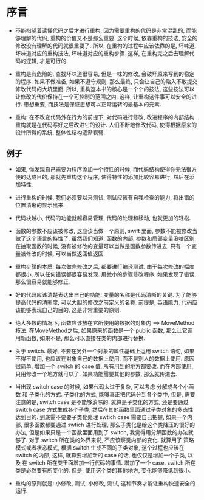 # 序言

* 不能指望着读懂代码之后才进行重构, 因为需要重构的代码是非常混乱的, 而能够理解的代码, 重构的价值又不是那么重要. 这个时候, 依靠重构的技法, 安全的修改没有理解的代码就很重要了. 所以, 在重构的过程中应该依靠的是, 坏味道, 坏味道对应的重构技法, 坏味道对应的重构步骤. 这样, 在重构完之后去理解代码的逻辑, 才是可行的.

* 重构是有危险的, 查找坏味道很容易, 但是一味的修改, 会破坏原来写到的稳定的程序. 如果不做准备, 如果不遵守规则, 那么最终, 只会让自己的陷入不敢提交修改代码的大坑里面. 所以, 重构这本书的核心是一个个的技法, 这些技法可以让修改的代价保持在一个可控制的范围之内, 这样, 让重构这件事可以安全的进行. 思想重要, 而技法是保证思想可以正常运转的最基本的元素.

* 重构: 在不改变代码外在行为的前提下, 对代码进行修改, 改进程序的内部结构. 重构就是在代码写好之后改进它的设计. 人们不断地修改代码, 使得根据原来的设计所得的系统, 整体性结构逐渐衰弱. 


## 例子

* 如果, 你发现自己需要为程序添加一个特性的时候, 而代码结构使得你无法很方便的达成目的, 那就先重构这个程序, 使得特性的添加比较容易进行, 然后在添加特性.

* 进行重构的时候, 我们必须要以来测试, 测试应该有自我检查的能力, 将出错的位置清晰的显示出来.

* 代码块越小, 代码的功能就越容易管理, 代码的处理和移动, 也就更加的轻松.

* 函数的参数不应该被修改, 这应该当做一个原则, swift 里面, 参数不能被修改当做了这个语言的特性了. 虽然我们知道, 函数的内部, 参数和局部变量没啥区别. 
在抽取函数的时候, 没有被修改的变量可以当做是函数参数传进去. 只有一个变量被修改的时候, 可以当做返回值返回.

* 重构步骤的本质: 每次做完修改之后, 都要进行编译测试. 由于每次修改的幅度都很小, 所以任何错误都很容易发现. 用微小的步骤修改程序, 如果发现了错误, 那么很容易就能够修正.

* 好的代码应该清楚表达出自己的功能, 变量的名称是代码清晰的关键. 为了能够提高代码的清晰度, 可以大胆的修改之前定义的名称. 前提是, 英语能力. 代码应该能够表现自己的目的, 这是非常重要的原则.

* 绝大多数的情况下, 函数应该放在它所使用的数据的对象内 ==> MoveMethod 技法.
在MoveMethod之后, 如果原来的函数是一个 public 函数, 那么让它调用新函数, 如果不是, 那么可以直接在类的内部进行替换.

* 关于 switch. 最好, 不要在另外一个对象的属性基础上运用 switch 语句, 如果不得不使用, 也应该在对象自己的数据上使用, 而不是别人的数据上使用. 原因很简单, 增加一个 switch 的 case 值, 所有用到的地方都要改. 而在内部使用, 只用修改一个地方就可以了. 如果功能需要其他的参数, 那么就传进去.

*  当出现 switch case 的时候, 如果代码太过于复杂, 可以考虑 分解成各个小函数 和 子类化的方式. 子类化的方式, 能够真正把代码分到各个类中, 但是, 需要注意的是, switch case 是不能够消除的. 就算是子类化的方式, 还是要通过 switch case 方式生成各个子类, 然后在其他函数里面通过子类对象的多态性达到目的. 
到底需不要要子类化处理 swtich case 需要自己把握, 如果一个内部, 很多函数都要通过 swtich 进行处理, 那么子类化是给这个类降压的很好的办法, 但是如果只是一个函数里面用到了 switch, 我觉得用分解函数的办法就够了.
对于 switch 所在类的外界来说, 不应该察觉内部的变化. 就算用了 策略模式或者状态模式, 根据 switch 生成不同的子类对象, 这个过程也应该在 switch 的内部, 这样, 就算要增加新的 case 的话, 也仅仅是增加一个子类, 以及 在 switch 所在类里面增加一行代码的事情. 增加了一个 case, switch 所在类是必然要有所变化的. 但是, 使用这个类的其他地方, 变化能够降低到很小.

* 重构的原则就是: 小修改, 测试, 小修改, 测试, 这种节奏才能让重构快速安全的运行.
